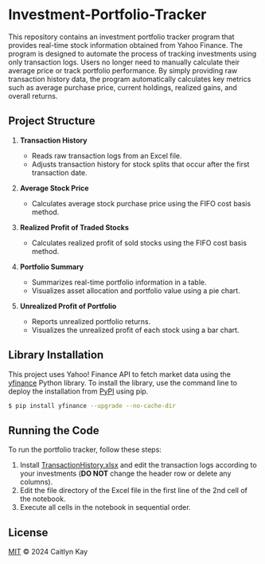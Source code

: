 # Investment-Portfolio-Tracker

This repository contains an investment portfolio tracker program that provides real-time stock information obtained from Yahoo Finance. The program is designed to automate the process of tracking investments using only transaction logs. Users no longer need to manually calculate their average price or track portfolio performance. By simply providing raw transaction history data, the program automatically calculates key metrics such as average purchase price, current holdings, realized gains, and overall returns.

## Project Structure

1. **Transaction History**
    - Reads raw transaction logs from an Excel file.
    - Adjusts transaction history for stock splits that occur after the first transaction date.

2. **Average Stock Price**
    - Calculates average stock purchase price using the FIFO cost basis method.

3. **Realized Profit of Traded Stocks**
    - Calculates realized profit of sold stocks using the FIFO cost basis method.

4. **Portfolio Summary**
    - Summarizes real-time portfolio information in a table.
    - Visualizes asset allocation and portfolio value using a pie chart.

5. **Unrealized Profit of Portfolio**
    - Reports unrealized portfolio returns.
    - Visualizes the unrealized profit of each stock using a bar chart.

## Library Installation

This project uses Yahoo! Finance API to fetch market data using the [yfinance](https://pypi.org/project/yfinance/) Python library.
To install the library, use the command line to deploy the installation from [PyPI](https://pypi.org) using pip.
```sh
$ pip install yfinance --upgrade --no-cache-dir
```

## Running the Code

To run the portfolio tracker, follow these steps:

1. Install [TransactionHistory.xlsx](TransactionHistory.xlsx) and edit the transaction logs according to your investments (**DO NOT** change the header row or delete any columns).
2. Edit the file directory of the Excel file in the first line of the 2nd cell of the notebook.
3. Execute all cells in the notebook in sequential order.

## License

[MIT](LICENSE) © 2024 Caitlyn Kay
